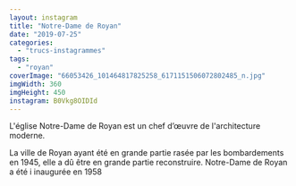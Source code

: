 ```yaml
---
layout: instagram
title: "Notre-Dame de Royan"
date: "2019-07-25"
categories: 
  - "trucs-instagrammes"
tags: 
  - "royan"
coverImage: "66053426_101464817825258_6171151506072802485_n.jpg"
imgWidth: 360
imgHeight: 450
instagram: B0Vkg8OIDId
---
```


L'église Notre-Dame de Royan est un chef d’œuvre de l'architecture moderne.

La ville de Royan ayant été en grande partie rasée par les bombardements en 1945, elle a dû être en grande partie reconstruire. Notre-Dame de Royan a été i inaugurée en 1958
